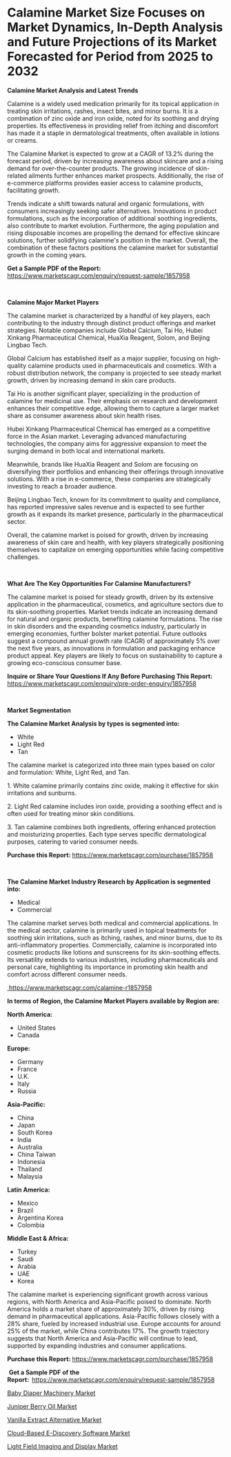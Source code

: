 <p><h1>Calamine Market Size Focuses on Market Dynamics, In-Depth Analysis and Future Projections of its Market Forecasted for Period from 2025 to 2032</h1></p><p><strong>Calamine Market Analysis and Latest Trends</strong></p>
<p><p>Calamine is a widely used medication primarily for its topical application in treating skin irritations, rashes, insect bites, and minor burns. It is a combination of zinc oxide and iron oxide, noted for its soothing and drying properties. Its effectiveness in providing relief from itching and discomfort has made it a staple in dermatological treatments, often available in lotions or creams.</p><p>The Calamine Market is expected to grow at a CAGR of 13.2% during the forecast period, driven by increasing awareness about skincare and a rising demand for over-the-counter products. The growing incidence of skin-related ailments further enhances market prospects. Additionally, the rise of e-commerce platforms provides easier access to calamine products, facilitating growth. </p><p>Trends indicate a shift towards natural and organic formulations, with consumers increasingly seeking safer alternatives. Innovations in product formulations, such as the incorporation of additional soothing ingredients, also contribute to market evolution. Furthermore, the aging population and rising disposable incomes are propelling the demand for effective skincare solutions, further solidifying calamine's position in the market. Overall, the combination of these factors positions the calamine market for substantial growth in the coming years.</p></p>
<p><strong>Get a Sample PDF of the Report:&nbsp;</strong> <a href="https://www.marketscagr.com/enquiry/request-sample/1857958?utm_campaign=1995&utm_medium=2&utm_source=Github&utm_content=ia&utm_term=30012025&utm_id=calamine">https://www.marketscagr.com/enquiry/request-sample/1857958</a></p>
<p>&nbsp;</p>
<p><strong>Calamine Major Market Players</strong></p>
<p><p>The calamine market is characterized by a handful of key players, each contributing to the industry through distinct product offerings and market strategies. Notable companies include Global Calcium, Tai Ho, Hubei Xinkang Pharmaceutical Chemical, HuaXia Reagent, Solom, and Beijing Lingbao Tech. </p><p>Global Calcium has established itself as a major supplier, focusing on high-quality calamine products used in pharmaceuticals and cosmetics. With a robust distribution network, the company is projected to see steady market growth, driven by increasing demand in skin care products.</p><p>Tai Ho is another significant player, specializing in the production of calamine for medicinal use. Their emphasis on research and development enhances their competitive edge, allowing them to capture a larger market share as consumer awareness about skin health rises.</p><p>Hubei Xinkang Pharmaceutical Chemical has emerged as a competitive force in the Asian market. Leveraging advanced manufacturing technologies, the company aims for aggressive expansion to meet the surging demand in both local and international markets. </p><p>Meanwhile, brands like HuaXia Reagent and Solom are focusing on diversifying their portfolios and enhancing their offerings through innovative solutions. With a rise in e-commerce, these companies are strategically investing to reach a broader audience.</p><p>Beijing Lingbao Tech, known for its commitment to quality and compliance, has reported impressive sales revenue and is expected to see further growth as it expands its market presence, particularly in the pharmaceutical sector. </p><p>Overall, the calamine market is poised for growth, driven by increasing awareness of skin care and health, with key players strategically positioning themselves to capitalize on emerging opportunities while facing competitive challenges.</p></p>
<p>&nbsp;</p>
<p><strong>What Are The Key Opportunities For Calamine Manufacturers?</strong></p>
<p><p>The calamine market is poised for steady growth, driven by its extensive application in the pharmaceutical, cosmetics, and agriculture sectors due to its skin-soothing properties. Market trends indicate an increasing demand for natural and organic products, benefiting calamine formulations. The rise in skin disorders and the expanding cosmetics industry, particularly in emerging economies, further bolster market potential. Future outlooks suggest a compound annual growth rate (CAGR) of approximately 5% over the next five years, as innovations in formulation and packaging enhance product appeal. Key players are likely to focus on sustainability to capture a growing eco-conscious consumer base.</p></p>
<p><strong>Inquire or Share Your Questions If Any Before Purchasing This Report:</strong> <a href="https://www.marketscagr.com/enquiry/pre-order-enquiry/1857958?utm_campaign=1995&utm_medium=2&utm_source=Github&utm_content=ia&utm_term=30012025&utm_id=calamine">https://www.marketscagr.com/enquiry/pre-order-enquiry/1857958</a></p>
<p>&nbsp;</p>
<p><strong>Market Segmentation</strong></p>
<p><strong>The Calamine Market Analysis by types is segmented into:</strong></p>
<p><ul><li>White</li><li>Light Red</li><li>Tan</li></ul></p>
<p><p>The calamine market is categorized into three main types based on color and formulation: White, Light Red, and Tan. </p><p>1. White calamine primarily contains zinc oxide, making it effective for skin irritations and sunburns.</p><p>2. Light Red calamine includes iron oxide, providing a soothing effect and is often used for treating minor skin conditions.</p><p>3. Tan calamine combines both ingredients, offering enhanced protection and moisturizing properties. Each type serves specific dermatological purposes, catering to varied consumer needs.</p></p>
<p><strong>Purchase this Report:&nbsp;</strong><a href="https://www.marketscagr.com/purchase/1857958?utm_campaign=1995&utm_medium=2&utm_source=Github&utm_content=ia&utm_term=30012025&utm_id=calamine">https://www.marketscagr.com/purchase/1857958</a></p>
<p>&nbsp;</p>
<p><strong>The Calamine Market Industry Research by Application is segmented into:</strong></p>
<p><ul><li>Medical</li><li>Commercial</li></ul></p>
<p><p>The calamine market serves both medical and commercial applications. In the medical sector, calamine is primarily used in topical treatments for soothing skin irritations, such as itching, rashes, and minor burns, due to its anti-inflammatory properties. Commercially, calamine is incorporated into cosmetic products like lotions and sunscreens for its skin-soothing effects. Its versatility extends to various industries, including pharmaceuticals and personal care, highlighting its importance in promoting skin health and comfort across different consumer needs.</p></p>
<p><a href="https://www.marketscagr.com/calamine-r1857958?utm_campaign=1995&utm_medium=2&utm_source=Github&utm_content=ia&utm_term=30012025&utm_id=calamine">&nbsp;https://www.marketscagr.com/calamine-r1857958</a></p>
<p><strong>In terms of Region, the Calamine Market Players available by Region are:</strong></p>
<p>
    <p> <strong> North America: </strong>
        <ul>
            <li>United States</li>
            <li>Canada</li>
        </ul>
        </p> 
    <p> <strong> Europe: </strong>
        <ul>
            <li>Germany</li>
            <li>France</li>
            <li>U.K.</li>
            <li>Italy</li>
            <li>Russia</li>
        </ul>
        </p> 
    <p> <strong> Asia-Pacific: </strong>
        <ul>
            <li>China</li>
            <li>Japan</li>
            <li>South Korea</li>
            <li>India</li>
            <li>Australia</li>
            <li>China Taiwan</li>
            <li>Indonesia</li>
            <li>Thailand</li>
            <li>Malaysia</li>
        </ul>
        </p> 
    <p> <strong> Latin America: </strong>
        <ul>
            <li>Mexico</li>
            <li>Brazil</li>
            <li>Argentina Korea</li>
            <li>Colombia</li>
        </ul>
        </p> 
    <p> <strong> Middle East & Africa: </strong>
        <ul>
            <li>Turkey</li>
            <li>Saudi</li>
            <li>Arabia</li>
            <li>UAE</li>
            <li>Korea</li>
        </ul>
    </p>
    </p>
<p><p>The calamine market is experiencing significant growth across various regions, with North America and Asia-Pacific poised to dominate. North America holds a market share of approximately 30%, driven by rising demand in pharmaceutical applications. Asia-Pacific follows closely with a 28% share, fueled by increased industrial use. Europe accounts for around 25% of the market, while China contributes 17%. The growth trajectory suggests that North America and Asia-Pacific will continue to lead, supported by expanding industries and consumer applications.</p></p>
<p><strong>Purchase this Report: </strong><a href="https://www.marketscagr.com/purchase/1857958?utm_campaign=1995&utm_medium=2&utm_source=Github&utm_content=ia&utm_term=30012025&utm_id=calamine">https://www.marketscagr.com/purchase/1857958</a></p>
<p>&nbsp;<strong>Get a Sample PDF of the Report:&nbsp;&nbsp;</strong><a href="https://www.marketscagr.com/enquiry/request-sample/1857958?utm_campaign=1995&utm_medium=2&utm_source=Github&utm_content=ia&utm_term=30012025&utm_id=calamine">https://www.marketscagr.com/enquiry/request-sample/1857958</a></p>
<p><strong></strong></p>
<p><p><a href="https://www.linkedin.com/pulse/baby-diaper-machinery-market-trends-revenue-forecast-02cvc?utm_campaign=1995&utm_medium=2&utm_source=Github&utm_content=ia&utm_term=30012025&utm_id=calamine">Baby Diaper Machinery Market</a></p><p><a href="https://github.com/njockebogris/Market-Research-Report-List-1/blob/main/juniper-berry-oil-market.md?utm_campaign=1995&utm_medium=2&utm_source=Github&utm_content=ia&utm_term=30012025&utm_id=calamine">Juniper Berry Oil Market</a></p><p><a href="https://github.com/raffadongraffadong/Market-Research-Report-List-1/blob/main/vanilla-extract-alternative-market.md?utm_campaign=1995&utm_medium=2&utm_source=Github&utm_content=ia&utm_term=30012025&utm_id=calamine">Vanilla Extract Alternative Market</a></p><p><a href="https://www.linkedin.com/pulse/cloud-based-e-discovery-software-industry-sector-new-technologies-jlqde?utm_campaign=1995&utm_medium=2&utm_source=Github&utm_content=ia&utm_term=30012025&utm_id=calamine">Cloud-Based E-Discovery Software Market</a></p><p><a href="https://www.linkedin.com/pulse/competitive-landscape-light-field-imaging-display-impressive-jnqif?utm_campaign=1995&utm_medium=2&utm_source=Github&utm_content=ia&utm_term=30012025&utm_id=calamine">Light Field Imaging and Display Market</a></p></p>